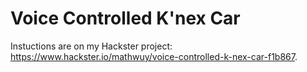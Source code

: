 # Voice Controlled K'nex Car

Instuctions are on my Hackster project: https://www.hackster.io/mathwuy/voice-controlled-k-nex-car-f1b867.
